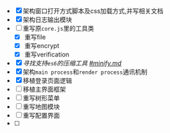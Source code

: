 - [x] 架构窗口打开方式脚本及css加载方式,并写相关文档
- [x] 架构日志输出模块
- [ ] 重写原`core.js`里的工具类
  - [x] 重写file
  - [x] 重写encrypt
  - [x] 重写verification
- [x] *寻找支持`es6`的压缩工具 [#minify.md](./minify.md)*
- [x] 架构`main process`和`render process`通讯机制
- [x] 移植登录页面逻辑
- [ ] 移植主界面框架
- [ ] 重写树形菜单
- [ ] 重写地图模块
- [ ] 重写配置界面
- [ ]

